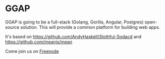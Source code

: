 GGAP
=============

GGAP is going to be a full-stack (Golang, Gorilla, Angular, Postgres) open-source solution. This will provide a common platform for building web apps.

It's based on https://github.com/AndyHaskell/Slothful-Sodacd and https://github.com/meanjs/mean

Come join us on [Freenode](http://webchat.freenode.net/?channels=##ggap)
